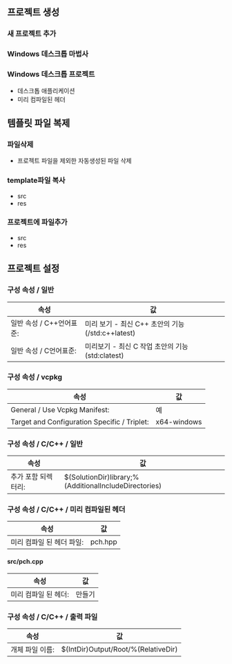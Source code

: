 ## 프로젝트 생성

### 새 프로젝트 추가

### Windows 데스크톱 마법사

### Windows 데스크톱 프로젝트
- 데스크톱 애플리케이션
- 미리 컴파일된 헤더





## 템플릿 파일 복제

### 파일삭제
- 프로젝트 파일을 제외한 자동생성된 파일 삭제

### template파일 복사
- src
- res

### 프로젝트에 파일추가
- src
- res





## 프로젝트 설정

### 구성 속성 / 일반
| 속성                     | 값                                               |
|--------------------------|--------------------------------------------------|
| 일반 속성 / C++언어표준: | 미리 보기 - 최신 C++ 초안의 기능(/std:c++latest) |
| 일반 속성 / C언어표준:   | 미리보기 - 최신 C 작업 초안의 기능(std:clatest)  |

### 구성 속성 / vcpkg
| 속성                                        | 값                            |
|---------------------------------------------|-------------------------------|
| General / Use Vcpkg Manifest:               | 예                            |
| Target and Configuration Specific / Triplet:| x64-windows                   |

### 구성 속성 / C/C++ / 일반
| 속성                     | 값                                                    |
|--------------------------|-------------------------------------------------------|
| 추가 포함 되렉터리:      | $(SolutionDir)library;%(AdditionalIncludeDirectories) |

### 구성 속성 / C/C++ / 미리 컴파일된 헤더
| 속성                     | 값                                               |
|--------------------------|--------------------------------------------------|
| 미리 컴파일 된 헤더 파일:| pch.hpp                                          |

#### src/pch.cpp
| 속성                     | 값                                               |
|--------------------------|--------------------------------------------------|
| 미리 컴파일 된 헤더:     | 만들기                                           |

### 구성 속성 / C/C++ / 출력 파일
| 속성                     | 값                                               |
|--------------------------|--------------------------------------------------|
| 개체 파일 이름:          | $(IntDir)Output/Root/%(RelativeDir)              |











 